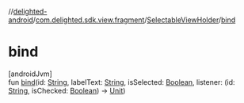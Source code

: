 //[delighted-android](../../../index.md)/[com.delighted.sdk.view.fragment](../index.md)/[SelectableViewHolder](index.md)/[bind](bind.md)

# bind

[androidJvm]\
fun [bind](bind.md)(id: [String](https://kotlinlang.org/api/latest/jvm/stdlib/kotlin/-string/index.html), labelText: [String](https://kotlinlang.org/api/latest/jvm/stdlib/kotlin/-string/index.html), isSelected: [Boolean](https://kotlinlang.org/api/latest/jvm/stdlib/kotlin/-boolean/index.html), listener: (id: [String](https://kotlinlang.org/api/latest/jvm/stdlib/kotlin/-string/index.html), isChecked: [Boolean](https://kotlinlang.org/api/latest/jvm/stdlib/kotlin/-boolean/index.html)) -&gt; [Unit](https://kotlinlang.org/api/latest/jvm/stdlib/kotlin/-unit/index.html))
